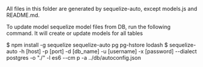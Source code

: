 All files in this folder are generated by sequelize-auto, except models.js and README.md.

To update model sequelize model files from DB, run the following command.
It will create or update models for all tables

$ npm install -g sequelize sequelize-auto pg pg-hstore lodash
$ sequelize-auto -h [host] -p [port] -d [db_name] -u [username] -x [password] --dialect postgres -o "./" -l es6 --cm p -a ../db/autoconfig.json
